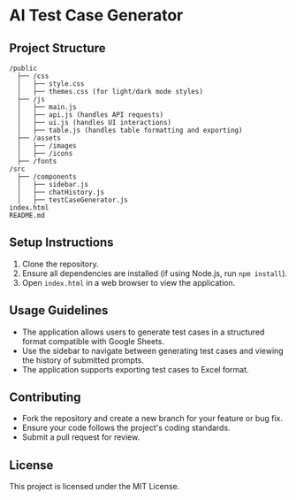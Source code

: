 # AI Test Case Generator

## Project Structure

```
/public
  ├── /css
  │   ├── style.css
  │   ├── themes.css (for light/dark mode styles)
  ├── /js
  │   ├── main.js
  │   ├── api.js (handles API requests)
  │   ├── ui.js (handles UI interactions)
  │   ├── table.js (handles table formatting and exporting)
  ├── /assets
  │   ├── /images
  │   ├── /icons
  ├── /fonts
/src
  ├── /components
  │   ├── sidebar.js
  │   ├── chatHistory.js
  │   ├── testCaseGenerator.js
index.html
README.md
```

## Setup Instructions

1. Clone the repository.
2. Ensure all dependencies are installed (if using Node.js, run `npm install`).
3. Open `index.html` in a web browser to view the application.

## Usage Guidelines

- The application allows users to generate test cases in a structured format compatible with Google Sheets.
- Use the sidebar to navigate between generating test cases and viewing the history of submitted prompts.
- The application supports exporting test cases to Excel format.

## Contributing

- Fork the repository and create a new branch for your feature or bug fix.
- Ensure your code follows the project's coding standards.
- Submit a pull request for review.

## License

This project is licensed under the MIT License.
